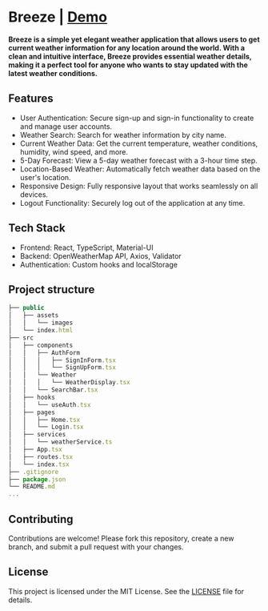 # Breeze |  [Demo](https://sajjadjavazi.github.io/Weather-Application/ "Demo")
**Breeze is a simple yet elegant weather application that allows users to get current weather information for any location around the world. With a clean and intuitive interface, Breeze provides essential weather details, making it a perfect tool for anyone who wants to stay updated with the latest weather conditions.**

## Features
- User Authentication: Secure sign-up and sign-in functionality to create and manage user accounts.
- Weather Search: Search for weather information by city name.
- Current Weather Data: Get the current temperature, weather conditions, humidity, wind speed, and more.
- 5-Day Forecast: View a 5-day weather forecast with a 3-hour time step.
- Location-Based Weather: Automatically fetch weather data based on the user's location.
- Responsive Design: Fully responsive layout that works seamlessly on all devices.
- Logout Functionality: Securely log out of the application at any time.
## Tech Stack
- Frontend: React, TypeScript, Material-UI
- Backend: OpenWeatherMap API, Axios, Validator
- Authentication: Custom hooks and localStorage
## Project structure
```javascript
├── public
│   ├── assets
│   │   └── images
│   └── index.html
├── src
│   ├── components
│   │   ├── AuthForm
│   │   │   ├── SignInForm.tsx
│   │   │   └── SignUpForm.tsx
│   │   └── Weather
│   │   │   └── WeatherDisplay.tsx
│   │   └── SearchBar.tsx
│   ├── hooks
│   │   └── useAuth.tsx
│   ├── pages
│   │   ├── Home.tsx
│   │   └── Login.tsx
│   ├── services
│   │   └── weatherService.ts
│   ├── App.tsx
│   ├── routes.tsx
│   └── index.tsx
├── .gitignore
├── package.json
└── README.md
...
```

## Contributing
Contributions are welcome! Please fork this repository, create a new branch, and submit a pull request with your changes.

## License
This project is licensed under the MIT License. See the [LICENSE](https://github.com/sajjadjavazi/Weather-Application/blob/master/LICENSE "LICENSE") file for details.

